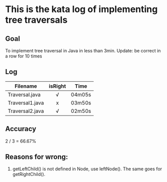 # This is the kata log of implementing tree traversals 

## Goal
To implement tree traversal in Java in less than 3min.
Update: be correct in a row for 10 times

## Log

| Filename           | isRight    | Time |
| ------------------ |:----------:|:----:|
| Traversal.java     |√           |04m05s|
| Traversal1.java    |x           |03m50s|
| Traversal2.java    |√           |02m50s|

## Accuracy
2 / 3 = 66.67%

## Reasons for wrong:
1. getLeftChild() is not defined in Node, use leftNode(). The same goes for getRightChild().
